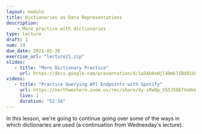 ```yaml
---
layout: module
title: Dictionaries as Data Representations
description:
    - More practice with dictionaries
type: lecture
draft: 1
num: 19
due_date: 2021-02-26
exercise_url: "lecture21.zip"
slides:
   - title: "More Dictionary Practice"
     url: https://docs.google.com/presentation/d/1a5Ab0sWjl49mklIBdO1XocaUTCdgEUGTar2NBGNDkiM/edit?usp=sharing
videos:
   - title: "Practice Querying API Endpoints with Spotify"
     url: https://northwestern.zoom.us/rec/share/4y-sRw8p_V5SJ5OEfVoOnWbu_pajWsQywUCrmYdIIJdDASAc3kOI9JRp5mwlPuzK.MJEbewz0jNpSEV9P?startTime=1604679312000
     live: 1
     duration: "52:34"
---
```


In this lesson, we're going to continue going over some of the ways in which dictionaries are used (a continuation from Wednesday's lecture).
